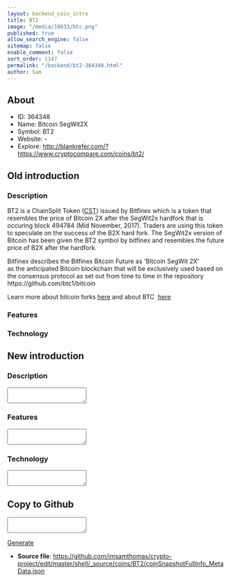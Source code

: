 ```yaml
---
layout: backend_coin_intro
title: BT2
image: "/media/19633/btc.png"
published: true
allow_search_engine: false
sitemap: false
enable_comment: false
sort_order: 1147
permalink: "/backend/bt2-364348.html"
author: Sam
---
```


## About

- ID: 364348
- Name: Bitcoin SegWit2X
- Symbol: BT2
- Website: -
- Explore: http://blankrefer.com/?https://www.cryptocompare.com/coins/bt2/


## Old introduction

### Description

<p>BT2 is a ChainSplit Token (<a href="https://www.bitfinex.com/posts/221%E2%80%8B">CST</a>) issued by Bitfinex which is a token that resembles the price of Bitcoin 2X after the SegWit2x hardfork that is occuring block 494784 (Mid November, 2017). Traders are using this token to speculate on the success of the B2X hard fork. The SegWit2x version of Bitcoin has been given the BT2 symbol by bitfinex and resembles the future price of B2X after the hardfork.</p><p>Bitfinex describes the Bitfinex Bitcoin Future as &#39;Bitcoin SegWit 2X&#39; as <span>the<span> anticipated Bitcoin blockchain that will be exclusively used based on the consensus protocol as set out from time to time in the repository https://github.com/btc1/bitcoin</span></span></p><p>Learn more about bitcoin forks<span> </span><a href="https://www.cryptocompare.com/coins/guides/a-guide-to-bitcoin-forks/">here</a> and about BTC <span> </span><a href="https://www.cryptocompare.com/coins/btc/overview">here</a></p>

### Features


### Technology




## New introduction


### Description
<textarea id="meta_description" name="description"></textarea>

### Features
<textarea id="meta_features" name="features"></textarea>

### Technology
<textarea id="meta_technology" name="technology"></textarea>


## Copy to Github

<textarea id="coinsnapshotfullinfo_metadata"></textarea>

<a href="#gen" onclick="generateMetaDatJson()">Generate</a>

- **Source file**: <a href="https://github.com/imsamthomas/crypto-project/edit/master/shell/_source/coins/BT2/coinSnapshotFullInfo_MetaData.json">https://github.com/imsamthomas/crypto-project/edit/master/shell/_source/coins/BT2/coinSnapshotFullInfo_MetaData.json</a>

